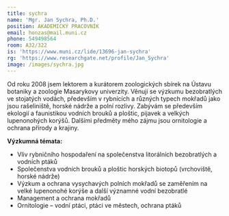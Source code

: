 ```yaml
---
title: sychra
name: 'Mgr. Jan Sychra, Ph.D.'
position: AKADEMICKÝ PRACOVNÍK
email: honzas@mail.muni.cz
phone: 549498564
room: A32/322
is: 'https://www.muni.cz/lide/13696-jan-sychra'
rg: 'https://www.researchgate.net/profile/Jan_Sychra'
image: /images/sychra.jpg
---
```

Od roku 2008 jsem lektorem a kurátorem zoologických sbírek na Ústavu botaniky a zoologie Masarykovy univerzity. Věnuji se výzkumu bezobratlých ve stojatých vodách, především v rybnících a různých typech mokřadů jako jsou rašeliniště, horské nádrže a polní rozlivy. Zabývám se především ekologií a faunistikou vodních brouků a ploštic, pijavek a velkých lupenonohých korýšů. Dalšími předměty mého zájmu jsou ornitologie a ochrana přírody a krajiny.

**Výzkumná témata:**

* Vliv rybničního hospodaření na společenstva litorálních bezobratlých a vodních ptáků
* Společenstva vodních brouků a ploštic horských biotopů (vrchoviště, horské nádrže)
* Výzkum a ochrana vysychavých polních mokřadů se zaměřením na velké lupenonohé korýše a
  další významné vodní bezobratlé
* Management a ochrana mokřadů
* Ornitologie – vodní ptáci, ptáci ve městech, ochrana ptáků
